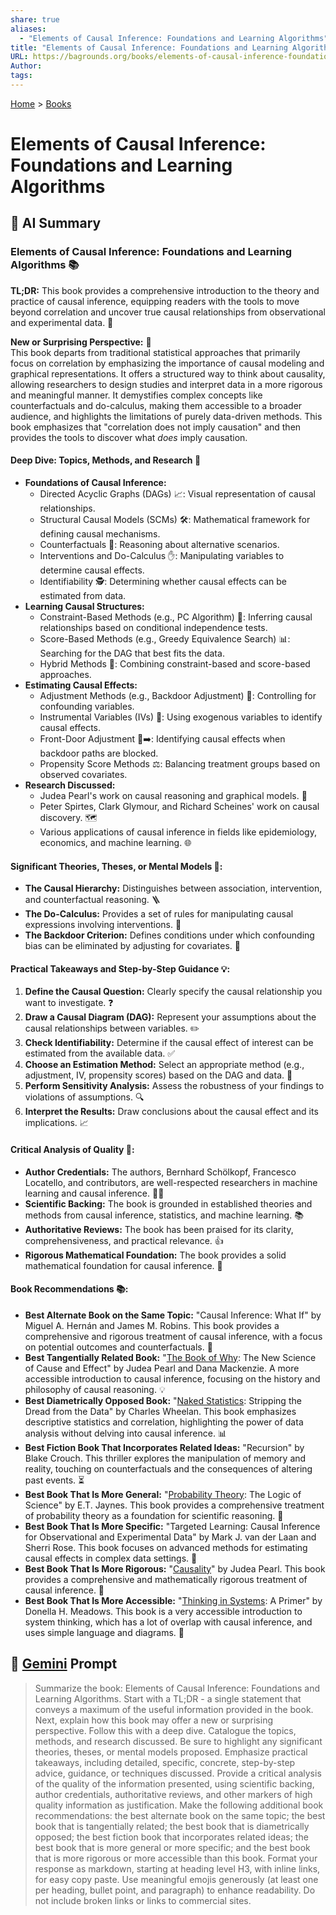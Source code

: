 ```yaml
---
share: true
aliases:
  - "Elements of Causal Inference: Foundations and Learning Algorithms"
title: "Elements of Causal Inference: Foundations and Learning Algorithms"
URL: https://bagrounds.org/books/elements-of-causal-inference-foundations-and-learning-algorithms
Author: 
tags: 
---
```

[Home](../index.md) > [Books](./index.md)  
# Elements of Causal Inference: Foundations and Learning Algorithms  
  
## 🤖 AI Summary  
### Elements of Causal Inference: Foundations and Learning Algorithms 📚  
**TL;DR:** This book provides a comprehensive introduction to the theory and practice of causal inference, equipping readers with the tools to move beyond correlation and uncover true causal relationships from observational and experimental data. 🧠  
  
**New or Surprising Perspective:** 🤯  
This book departs from traditional statistical approaches that primarily focus on correlation by emphasizing the importance of causal modeling and graphical representations. It offers a structured way to think about causality, allowing researchers to design studies and interpret data in a more rigorous and meaningful manner. It demystifies complex concepts like counterfactuals and do-calculus, making them accessible to a broader audience, and highlights the limitations of purely data-driven methods. This book emphasizes that "correlation does not imply causation" and then provides the tools to discover what *does* imply causation.  
  
#### **Deep Dive: Topics, Methods, and Research 🔬**  
* **Foundations of Causal Inference:**  
    * Directed Acyclic Graphs (DAGs) 📈: Visual representation of causal relationships.  
    * Structural Causal Models (SCMs) 🛠️: Mathematical framework for defining causal mechanisms.  
    * Counterfactuals 💭: Reasoning about alternative scenarios.  
    * Interventions and Do-Calculus ✋: Manipulating variables to determine causal effects.  
    * Identifiability 🕵️: Determining whether causal effects can be estimated from data.  
* **Learning Causal Structures:**  
    * Constraint-Based Methods (e.g., PC Algorithm) 🔗: Inferring causal relationships based on conditional independence tests.  
    * Score-Based Methods (e.g., Greedy Equivalence Search) 📊: Searching for the DAG that best fits the data.  
    * Hybrid Methods 🤖: Combining constraint-based and score-based approaches.  
* **Estimating Causal Effects:**  
    * Adjustment Methods (e.g., Backdoor Adjustment) 🚪: Controlling for confounding variables.  
    * Instrumental Variables (IVs) 🎻: Using exogenous variables to identify causal effects.  
    * Front-Door Adjustment 🚪➡️: Identifying causal effects when backdoor paths are blocked.  
    * Propensity Score Methods ⚖️: Balancing treatment groups based on observed covariates.  
* **Research Discussed:**  
    * Judea Pearl's work on causal reasoning and graphical models. 🌟  
    * Peter Spirtes, Clark Glymour, and Richard Scheines' work on causal discovery. 🗺️  
    * Various applications of causal inference in fields like epidemiology, economics, and machine learning. 🌐  
  
#### **Significant Theories, Theses, or Mental Models 🧠:**  
* **The Causal Hierarchy:** Distinguishes between association, intervention, and counterfactual reasoning. 🪜  
* **The Do-Calculus:** Provides a set of rules for manipulating causal expressions involving interventions. 🧮  
* **The Backdoor Criterion:** Defines conditions under which confounding bias can be eliminated by adjusting for covariates. 🛑  
  
#### **Practical Takeaways and Step-by-Step Guidance 💡:**  
1.  **Define the Causal Question:** Clearly specify the causal relationship you want to investigate. ❓  
2.  **Draw a Causal Diagram (DAG):** Represent your assumptions about the causal relationships between variables. ✏️  
3.  **Check Identifiability:** Determine if the causal effect of interest can be estimated from the available data. ✅  
4.  **Choose an Estimation Method:** Select an appropriate method (e.g., adjustment, IV, propensity scores) based on the DAG and data. 🧰  
5.  **Perform Sensitivity Analysis:** Assess the robustness of your findings to violations of assumptions. 🔍  
6.  **Interpret the Results:** Draw conclusions about the causal effect and its implications. 📈  
  
#### **Critical Analysis of Quality 🧐:**  
* **Author Credentials:** The authors, Bernhard Schölkopf, Francesco Locatello, and contributors, are well-respected researchers in machine learning and causal inference. 🧑‍🔬  
* **Scientific Backing:** The book is grounded in established theories and methods from causal inference, statistics, and machine learning. 📚  
* **Authoritative Reviews:** The book has been praised for its clarity, comprehensiveness, and practical relevance. 👍  
* **Rigorous Mathematical Foundation:** The book provides a solid mathematical foundation for causal inference. 📐  
  
#### **Book Recommendations 📚:**  
* **Best Alternate Book on the Same Topic:** "Causal Inference: What If" by Miguel A. Hernán and James M. Robins. This book provides a comprehensive and rigorous treatment of causal inference, with a focus on potential outcomes and counterfactuals. 📖  
* **Best Tangentially Related Book:** "[The Book of Why](./the-book-of-why.md): The New Science of Cause and Effect" by Judea Pearl and Dana Mackenzie. A more accessible introduction to causal inference, focusing on the history and philosophy of causal reasoning. 💡  
* **Best Diametrically Opposed Book:** "[Naked Statistics](./naked-statistics.md): Stripping the Dread from the Data" by Charles Wheelan. This book emphasizes descriptive statistics and correlation, highlighting the power of data analysis without delving into causal inference. 📊  
* **Best Fiction Book That Incorporates Related Ideas:** "Recursion" by Blake Crouch. This thriller explores the manipulation of memory and reality, touching on counterfactuals and the consequences of altering past events. ⏳  
* **Best Book That Is More General:** "[Probability Theory](./probability-theory.md): The Logic of Science" by E.T. Jaynes. This book provides a comprehensive treatment of probability theory as a foundation for scientific reasoning. 🎲  
* **Best Book That Is More Specific:** "Targeted Learning: Causal Inference for Observational and Experimental Data" by Mark J. van der Laan and Sherri Rose. This book focuses on advanced methods for estimating causal effects in complex data settings. 🎯  
* **Best Book That Is More Rigorous:** "[Causality](./causality.md)" by Judea Pearl. This book provides a comprehensive and mathematically rigorous treatment of causal inference. 🤯  
* **Best Book That Is More Accessible:** "[Thinking in Systems](./thinking-in-systems.md): A Primer" by Donella H. Meadows. This book is a very accessible introduction to system thinking, which has a lot of overlap with causal inference, and uses simple language and diagrams. 🌳  
  
## 💬 [Gemini](https://gemini.google.com) Prompt  
> Summarize the book: Elements of Causal Inference: Foundations and Learning Algorithms. Start with a TL;DR - a single statement that conveys a maximum of the useful information provided in the book. Next, explain how this book may offer a new or surprising perspective. Follow this with a deep dive. Catalogue the topics, methods, and research discussed. Be sure to highlight any significant theories, theses, or mental models proposed. Emphasize practical takeaways, including detailed, specific, concrete, step-by-step advice, guidance, or techniques discussed. Provide a critical analysis of the quality of the information presented, using scientific backing, author credentials, authoritative reviews, and other markers of high quality information as justification. Make the following additional book recommendations: the best alternate book on the same topic; the best book that is tangentially related; the best book that is diametrically opposed; the best fiction book that incorporates related ideas; the best book that is more general or more specific; and the best book that is more rigorous or more accessible than this book. Format your response as markdown, starting at heading level H3, with inline links, for easy copy paste. Use meaningful emojis generously (at least one per heading, bullet point, and paragraph) to enhance readability. Do not include broken links or links to commercial sites.